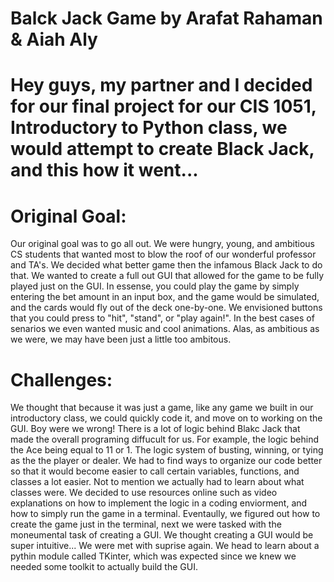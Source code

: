 # Balck Jack Game by Arafat Rahaman & Aiah Aly

# Hey guys, my partner and I decided for our final project for our CIS 1051, Introductory to Python class, we would attempt to create Black Jack, and this how it went...

# Original Goal:
Our original goal was to go all out. We were hungry, young, and ambitious CS students that wanted most to blow the roof of our wonderful professor and TA's. We decided what  better game then the infamous Black Jack to do that. We wanted to create a full out GUI that allowed for the game to be fully played just on the GUI. In essense, you could play the game by simply entering the bet amount in an input box, and the game would be simulated, and the cards would fly out of the deck one-by-one. We envisioned buttons that you could press to "hit", "stand", or "play again!". In the best cases of senarios we even wanted music and cool animations. Alas, as ambitious as we were, we may have been just a little too ambitous.

# Challenges:
We thought that because it was just a game, like any game we built in our introductory class, we could quickly code it, and move on to working on the GUI. Boy were we wrong! There is a lot of logic behind Blakc Jack that made the overall programing diffucult for us. For example, the logic behind the Ace being equal to 11 or 1. The logic system of busting, winning, or tying as the the player or dealer. We had to find ways to organize our code better so that it would become easier to call certain variables, functions, and classes a lot easier. Not to mention we actually had to learn about what classes were. We decided to use resources online such as video explanations on how to implement the logic in a coding enviorment, and how to simply run the game in a terminal. Eventaully, we figured out how to create the game just in the terminal, next we were tasked with the moneumental task of creating a GUI. We thought creating a GUI would be super intuitive... We were met with suprise again. We head to learn about a pythin module called TKinter, which was expected since we knew we needed some toolkit to actually build the GUI.
